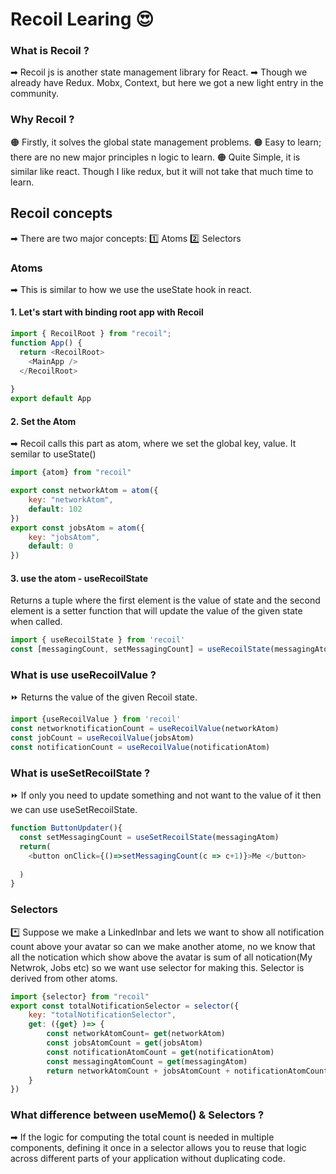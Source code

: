 # Recoil Learing 😍

### What is Recoil ?
➡ Recoil js is another state management library for React.
➡ Though we already have Redux. Mobx, Context, but here we got a new light entry in the community.

### Why Recoil ?
🟠 Firstly, it solves the global state management problems.
🟠 Easy to learn; there are no new major principles n logic to learn.
🟠 Quite Simple, it is similar like react.
Though I like redux, but it will not take that much time to learn.

## Recoil concepts
➡ There are two major concepts:
     1️⃣ Atoms
     2️⃣ Selectors

### Atoms
➡ This is similar to how we use the useState hook in react.

#### 1. Let's start with binding root app with Recoil
```.js
import { RecoilRoot } from "recoil";
function App() {
  return <RecoilRoot>
    <MainApp />
  </RecoilRoot>
 
}
export default App

```

#### 2. Set the Atom
➡ Recoil calls this part as atom, where we set the global key, value. It semilar to useState()
```.js
import {atom} from "recoil"

export const networkAtom = atom({
    key: "networkAtom",
    default: 102
})
export const jobsAtom = atom({
    key: "jobsAtom",
    default: 0
})
```
#### 3. use the atom - useRecoilState
Returns a tuple where the first element is the value of state and the second element is a setter function that will update the value of the given state when called.
```.js
import { useRecoilState } from 'recoil'
const [messagingCount, setMessagingCount] = useRecoilState(messagingAtom)
```




### What is use useRecoilValue ?
⏩ Returns the value of the given Recoil state.
```.js
import {useRecoilValue } from 'recoil'
const networknotificationCount = useRecoilValue(networkAtom) 
const jobCount = useRecoilValue(jobsAtom) 
const notificationCount = useRecoilValue(notificationAtom)
```

### What is useSetRecoilState ?
⏩ If only you need to update something and not want to the value of it then we can use useSetRecoilState.
```.js
function ButtonUpdater(){
  const setMessagingCount = useSetRecoilState(messagingAtom)
  return(
    <button onClick={()=>setMessagingCount(c => c+1)}>Me </button>
    
  )
}

```

### Selectors
*️⃣ Suppose we make a Linkedlnbar and lets we want to show all notification count above your avatar so can we make another atome, no we know that all the notication which show above the avatar is sum of all notication(My Netwrok, Jobs etc) so we want use selector for making this. Selector is derived from other atoms. 

```.js
import {selector} from "recoil"
export const totalNotificationSelector = selector({
    key: "totalNotificationSelector",
    get: ({get} )=> {
        const networkAtomCount= get(networkAtom)
        const jobsAtomCount = get(jobsAtom)
        const notificationAtomCount = get(notificationAtom)
        const messagingAtomCount = get(messagingAtom)
        return networkAtomCount + jobsAtomCount + notificationAtomCount + messagingAtomCount
    }
})
```

### What difference between useMemo() & Selectors ?
➡ If the logic for computing the total count is needed in multiple components, defining it once in a selector allows you to reuse that logic across different parts of your application without duplicating code.